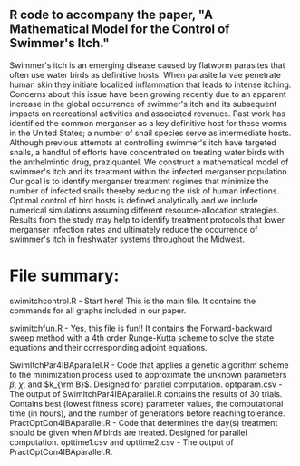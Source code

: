 ## R code to accompany the paper, "A Mathematical Model for the Control of Swimmer's Itch."

Swimmer's itch is an emerging disease caused by flatworm parasites that often use water birds as definitive hosts. When parasite larvae penetrate human skin they initiate localized inflammation that leads to intense itching.  Concerns about this issue have been growing recently due to an apparent increase in the global occurrence of swimmer's itch and its subsequent impacts on recreational activities and associated revenues.  Past work has identified the common merganser as a key definitive host for these worms in the United States; a number of snail species serve as intermediate hosts. Although previous attempts at controlling swimmer's itch have targeted snails, a handful of efforts have concentrated on treating water birds with the anthelmintic drug, praziquantel.  We construct a mathematical model of swimmer's itch and its treatment within the infected merganser population. Our goal is to identify merganser treatment regimes that minimize the number of infected snails thereby reducing the risk of human infections.  Optimal control of bird hosts is defined analytically and we include numerical simulations assuming different resource-allocation strategies. Results from the study may help to identify treatment protocols that lower merganser infection rates and ultimately reduce the occurrence of swimmer's itch in freshwater systems throughout the Midwest.


# File summary:

swimitchcontrol.R - Start here! This is the main file.  It contains the commands for all graphs included in our paper.

swimitchfun.R - Yes, this file is fun!! It contains the Forward-backward sweep method with a 4th order Runge-Kutta scheme to solve the    		state equations and their corresponding adjoint equations. 

SwimItchPar4IBAparallel.R - Code that applies a genetic algorithm scheme to the minimization process used to approximate the unknown 					parameters $\beta$, $\chi$, and $k_{\rm B}$. Designed for parallel computation.
optparam.csv - The output of SwimItchPar4IBAparallel.R contains the results of 30 trials. Contains best (lowest fitness score) parameter 			values, the computational time (in hours), and the number of generations before reaching tolerance.
PractOptCon4IBAparallel.R - Code that determines the day(s) treatment should be given when $M$ birds are treated.  Designed for parallel 			computation.
opttime1.csv and opttime2.csv - The output of PractOptCon4IBAparallel.R.
